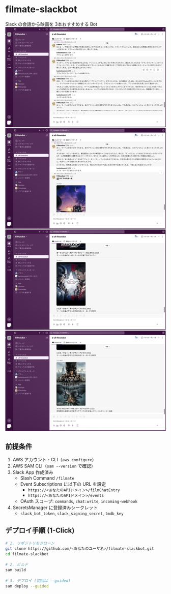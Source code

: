 # filmate-slackbot

Slack の会話から映画を 3本おすすめする Bot
![サンプル画像](images/Sample.png)
![サンプル画像](images/Sample2.png)
![サンプル画像](images/Sample3.png)
![サンプル画像](images/Sample4.png)
## 前提条件

1. AWS アカウント・CLI（`aws configure`）  
2. AWS SAM CLI（`sam --version` で確認）  
3. Slack App 作成済み  
   - Slash Command `/filmate`  
   - Event Subscriptions に以下の URL を設定  
     - `https://<あなたのAPIドメイン>/filmChatEntry`  
     - `https://<あなたのAPIドメイン>/events`  
   - OAuth スコープ: `commands`, `chat:write`, `incoming-webhook`  
4. SecretsManager に登録済みシークレット  
   - `slack_bot_token`, `slack_signing_secret`, `tmdb_key`

## デプロイ手順 (1-Click)

```bash
# 1. リポジトリをクローン
git clone https://github.com/<あなたのユーザ名>/filmate-slackbot.git
cd filmate-slackbot

# 2. ビルド
sam build

# 3. デプロイ (初回は --guided)
sam deploy --guided
